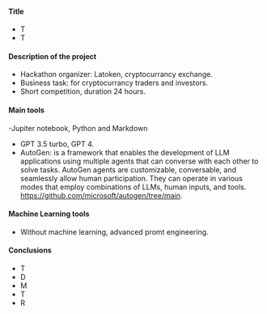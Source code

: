 #### Title
- T
- T
#### Description of the project
- Hackathon organizer: Latoken, cryptocurrancy exchange.
- Business task: for cryptocurrancy traders and investors.
- Short competition, duration 24 hours.
#### Main tools 
-Jupiter notebook, Python and Markdown
- GPT 3.5 turbo, GPT 4.
- AutoGen: is a framework that enables the development of LLM applications using multiple agents that can converse with each other to solve tasks. AutoGen agents are customizable, conversable, and seamlessly allow human participation. They can operate in various modes that employ combinations of LLMs, human inputs, and tools. https://github.com/microsoft/autogen/tree/main.
####  Machine Learning tools  
- Without machine learning, advanced promt engineering.
#### Conclusions
- T
- D
- M
- T
- R 



